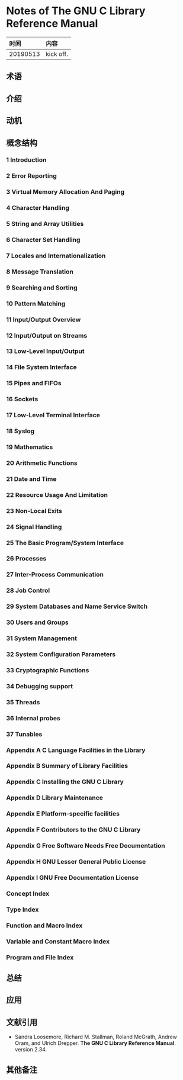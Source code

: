 # Notes of **The GNU C Library Reference Manual**


|时间|内容|
|:---|:---|
|20190513|kick off.|

## 术语

<!-- 记录阅读过程中出现的关键字及其简单的解释. -->

## 介绍

<!-- 描述书籍阐述观点的来源、拟解决的关键性问题和采用的方法论等. -->

## 动机

<!-- 描述阅读书籍的动机, 要达到什么目的等. -->

## 概念结构

<!-- 描述书籍的行文结构, 核心主题和子主题的内容结构和关系. -->

### 1 Introduction
### 2 Error Reporting
### 3 Virtual Memory Allocation And Paging
### 4 Character Handling
### 5 String and Array Utilities
### 6 Character Set Handling
### 7 Locales and Internationalization
### 8 Message Translation
### 9 Searching and Sorting
### 10 Pattern Matching
### 11 Input/Output Overview
### 12 Input/Output on Streams
### 13 Low-Level Input/Output
### 14 File System Interface
### 15 Pipes and FIFOs
### 16 Sockets
### 17 Low-Level Terminal Interface
### 18 Syslog
### 19 Mathematics
### 20 Arithmetic Functions
### 21 Date and Time
### 22 Resource Usage And Limitation
### 23 Non-Local Exits
### 24 Signal Handling
### 25 The Basic Program/System Interface
### 26 Processes
### 27 Inter-Process Communication
### 28 Job Control
### 29 System Databases and Name Service Switch
### 30 Users and Groups
### 31 System Management
### 32 System Configuration Parameters
### 33 Cryptographic Functions
### 34 Debugging support
### 35 Threads
### 36 Internal probes
### 37 Tunables
### Appendix A C Language Facilities in the Library
### Appendix B Summary of Library Facilities
### Appendix C Installing the GNU C Library
### Appendix D Library Maintenance
### Appendix E Platform-specific facilities
### Appendix F Contributors to the GNU C Library
### Appendix G Free Software Needs Free Documentation
### Appendix H GNU Lesser General Public License
### Appendix I GNU Free Documentation License
### Concept Index
### Type Index
### Function and Macro Index
### Variable and Constant Macro Index
### Program and File Index

## 总结

<!-- 概要记录书籍中如何解决关键性问题的. -->

## 应用

<!-- 记录如何使用书籍中方法论解决你自己的问题. -->

## 文献引用

<!-- 记录相关的和进一步阅读资料: 文献、网页链接等. -->

- Sandra Loosemore, Richard M. Stallman, Roland McGrath, Andrew Oram, and Ulrich Drepper. **The GNU C Library Reference Manual**. version 2.34.

## 其他备注
